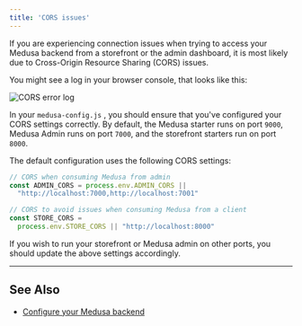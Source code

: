 ```yaml
---
title: 'CORS issues'
---
```


If you are experiencing connection issues when trying to access your Medusa backend from a storefront or the admin dashboard, it is most likely due to Cross-Origin Resource Sharing (CORS) issues.

You might see a log in your browser console, that looks like this:

![CORS error log](https://res.cloudinary.com/dza7lstvk/image/upload/v1668003322/Medusa%20Docs/Other/jnHK115_udgf2n.png)

In your `medusa-config.js` , you should ensure that you've configured your CORS settings correctly. By default, the Medusa starter runs on port `9000`, Medusa Admin runs on port `7000`, and the storefront starters run on port `8000`.

The default configuration uses the following CORS settings:

```js title=medusa-config.js
// CORS when consuming Medusa from admin
const ADMIN_CORS = process.env.ADMIN_CORS || 
  "http://localhost:7000,http://localhost:7001"

// CORS to avoid issues when consuming Medusa from a client
const STORE_CORS = 
  process.env.STORE_CORS || "http://localhost:8000"
```

If you wish to run your storefront or Medusa admin on other ports, you should update the above settings accordingly.

---

## See Also

- [Configure your Medusa backend](../development/backend/configurations.md)
